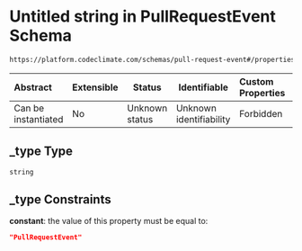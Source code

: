 # Untitled string in PullRequestEvent Schema

```txt
https://platform.codeclimate.com/schemas/pull-request-event#/properties/_type
```




| Abstract            | Extensible | Status         | Identifiable            | Custom Properties | Additional Properties | Access Restrictions | Defined In                                                                                               |
| :------------------ | ---------- | -------------- | ----------------------- | :---------------- | --------------------- | ------------------- | -------------------------------------------------------------------------------------------------------- |
| Can be instantiated | No         | Unknown status | Unknown identifiability | Forbidden         | Allowed               | none                | [PullRequestEvent.schema.json\*](../../spec/schemas/PullRequestEvent.schema.json "open original schema") |

## \_type Type

`string`

## \_type Constraints

**constant**: the value of this property must be equal to:

```json
"PullRequestEvent"
```
